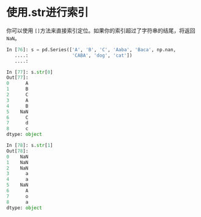 # 使用.str进行索引

你可以使用 ``[]``方法来直接索引定位。如果你的索引超过了字符串的结尾，将返回``NaN``。

```python
In [76]: s = pd.Series(['A', 'B', 'C', 'Aaba', 'Baca', np.nan,
   ....:                'CABA', 'dog', 'cat'])
   ....: 

In [77]: s.str[0]
Out[77]: 
0      A
1      B
2      C
3      A
4      B
5    NaN
6      C
7      d
8      c
dtype: object

In [78]: s.str[1]
Out[78]: 
0    NaN
1    NaN
2    NaN
3      a
4      a
5    NaN
6      A
7      o
8      a
dtype: object
```
